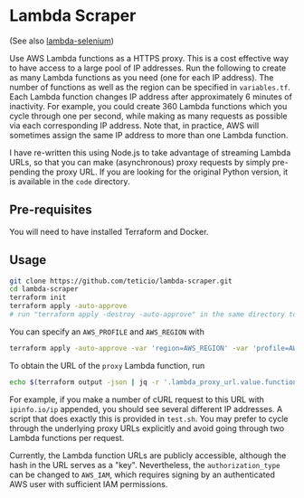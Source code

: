 # Lambda Scraper

(See also [lambda-selenium](https://github.com/teticio/lambda-selenium))

Use AWS Lambda functions as a HTTPS proxy. This is a cost effective way to have access to a large pool of IP addresses. Run the following to create as many Lambda functions as you need (one for each IP address). The number of functions as well as the region can be specified in `variables.tf`. Each Lambda function changes IP address after approximately 6 minutes of inactivity. For example, you could create 360 Lambda functions which you cycle through one per second, while making as many requests as possible via each corresponding IP address. Note that, in practice, AWS will sometimes assign the same IP address to more than one Lambda function.

I have re-written this using Node.js to take advantage of streaming Lambda URLs, so that you can make (asynchronous) proxy requests by simply pre-pending the proxy URL. If you are looking for the original Python version, it is available in the `code` directory.

## Pre-requisites

You will need to have installed Terraform and Docker.

## Usage

```bash
git clone https://github.com/teticio/lambda-scraper.git
cd lambda-scraper
terraform init
terraform apply -auto-approve
# run "terraform apply -destroy -auto-approve" in the same directory to tear all this down again
```

You can specify an `AWS_PROFILE` and `AWS_REGION` with

```bash
terraform apply -auto-approve -var 'region=AWS_REGION' -var 'profile=AWS_PROFILE'
```

To obtain the URL of the `proxy` Lambda function, run

```bash
echo $(terraform output -json | jq -r '.lambda_proxy_url.value.function_url')
```

For example, if you make a number of cURL request to this URL with `ipinfo.io/ip` appended, you should see several different IP addresses. A script that does exactly this is provided in `test.sh`. You may prefer to cycle through the underlying proxy URLs explicitly and avoid going through two Lambda functions per request.

Currently, the Lambda function URLs are publicly accessible, although the hash in the URL serves as a "key". Nevertheless, the `authorization_type` can be changed to `AWS_IAM`, which requires signing by an authenticated AWS user with sufficient IAM permissions.
